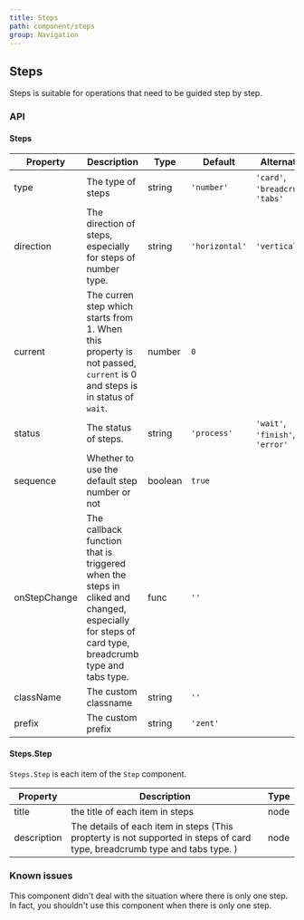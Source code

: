 ```yaml
---
title: Steps
path: component/steps
group: Navigation
---
```


## Steps

Steps is suitable for operations that need to be guided step by step.

### API

#### Steps

| Property     |  Description  | Type     | Default  | Alternative |
| --------- | -------------- | ------ | ---------- | ----------|
| type      | The type of steps                                  | string | `'number'`     | `'card'`,  `'breadcrumb'`,  `'tabs'` |
| direction | The direction of steps, especially for steps of number type.     | string | `'horizontal'`     | `'vertical'` |
| current   | The curren step which starts from 1. When this property is not passed, `current` is 0 and steps is in status of `wait`. | number | `0`|       |
| status    | The status of steps.  | string | `'process'`    | `'wait'`, `'finish'`, `'error'`      |
| sequence    | Whether to use the default step number or not  | boolean | `true`  |      |
| onStepChange | The callback function that is triggered when the steps in cliked and changed, especially for steps of card type, breadcrumb type and tabs type. | func | `''`  |   |
| className | The custom classname | string | `''` | |
| prefix    | The custom prefix   | string | `'zent'` |     |

#### Steps.Step

`Steps.Step` is each item of the `Step` component.

| Property     |  Description  | Type     |
| ----------- | ----------------------------------- | ---- |
| title       | the title of each item in steps  | node |
| description | The details of each item in steps (This propterty is not supported in steps of card type, breadcrumb type and tabs type. ) | node |

### Known issues

This component didn't deal with the situation where there is only one step. In fact, you shouldn't use this component when there is only one step.
